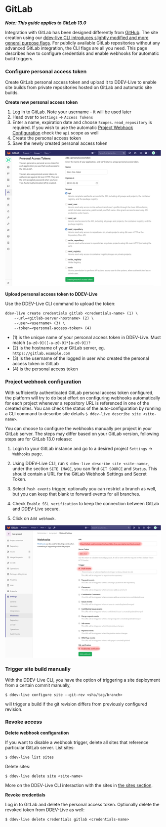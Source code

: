 # GitLab

_**Note: This guide applies to GitLab 13.0**_


Integration with GitLab has been designed differently from [GitHub](https://docs.ddev.com/github/). The site creation using our [ddev-live CLI introduces slightly modified and more general purpose flags](https://docs.ddev.com/sites/#gitlab). For publicly available GitLab repositories without any advanced GitLab integration, the CLI flags are all you need. This page describes how to configure credentials and enable webhooks for automatic build triggers.

### Configure personal access token

Create GitLab personal access token and upload it to DDEV-Live to enable site builds from private repositories hosted on GitLab and automatic site builds.

**Create new personal access token**

1) Log in to GitLab. Note your username - it will be used later
2) Head over to `Settings` -> `Access Tokens`
3) Enter a name, expiration date and choose `Scopes`. `read_repository` is required. If you wish to use the automatic [Project Webhook Configuration](#Project-Webhook-Configuration) check the `api` scope as well
4) Create the personal access token
5) Save the newly created personal access token

![Manual Webhook Configuration](img/gitlab-create-token.png)

**Upload personal access token to DDEV-Live**

Use the DDEV-Live CLI command to upload the token:
```
ddev-live create credentials gitlab <credentials-name> (1) \
    --url=<gitlab-server-hostname> (2) \
    --user=<username> (3) \
    --token=<personal-access-token> (4)
```

* (1) is the unique name of your personal access token in DDEV-Live. Must match `[a-z0-9]([-a-z0-9]*[a-z0-9])?`
* (2) is the hostname of your GitLab server, eg. `https://gitlab.example.com`
* (3) is the username of the logged in user who created the personal access token in GitLab
* (4) is the personal access token

### Project webhook configuration

With sufficiently authenticated GitLab personal access token configured, the platform will try to do best effort on configuring webhooks automatically for each project whenever a repository URL is referenced in one of the created sites. You can check the status of the auto-configuration by running a CLI command to describe site details `$ ddev-live describe site <site-name>`.

You can choose to configure the webhooks manually per project in your GitLab server. The steps may differ based on your GitLab version, following steps are for GitLab 13.0 release:
1) Login to your GitLab instance and go to a desired project `Settings` -> `Webhooks` page.

2) Using DDEV-Live CLI, run `$ ddev-live describe site <site-name>`, under the section `SITE IMAGE`, you can find `GIT SOURCE` and `Status`. This should contain a URL for the GitLab Webhook Settings and Secret Token.

3) Select `Push events` trigger, optionally you can restrict a branch as well, but you can keep that blank to forward events for all branches.

4) Check `Enable SSL verification` to keep the connection between GitLab and DDEV-Live secure.

5) Click on `Add webhook`.

![Manual Webhook Configuration](img/gitlab-webhook-manual-config.png)

### Trigger site build manually

With the DDEV-Live CLI, you have the option of triggering a site deployment from a certain commit manually,

```
$ ddev-live configure site --git-rev <sha/tag/branch>
```

will trigger a build if the git revision differs from previously configured revision. 

### Revoke access

**Delete webhook configuration**

If you want to disable a webhook trigger, delete all sites that reference particular GitLab server.
List sites:
```
$ ddev-live list sites
```
Delete sites:
```
$ ddev-live delete site <site-name>
```
More on the DDEV-Live CLI interaction with the sites in [the sites section](https://docs.ddev.com/sites/#working-with-your-site-on-ddev-live).

**Revoke credentials**

Log in to GitLab and delete the personal access token. 
Optionally delete the revoked token from DDEV-Live as well:
```
$ ddev-live delete credentials gitlab <credentials-name>
```
